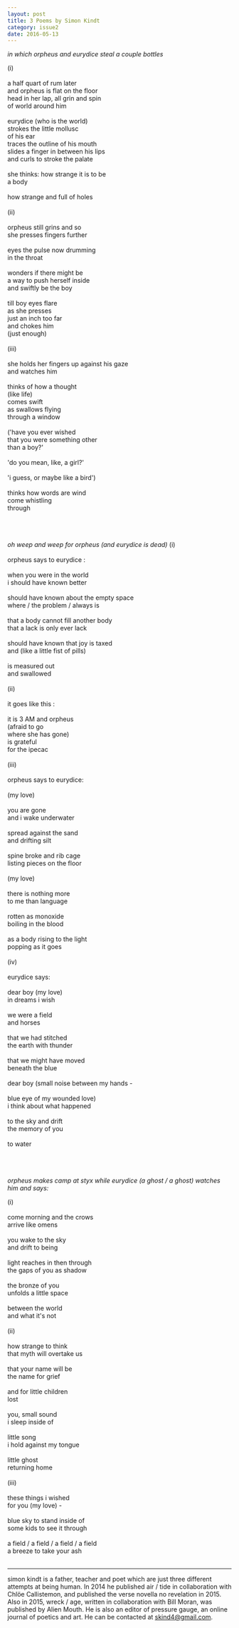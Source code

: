 ```yaml
---
layout: post
title: 3 Poems by Simon Kindt
category: issue2
date: 2016-05-13
---
```

*in which orpheus and eurydice steal a couple bottles*

(i)<br><br>
a half quart of rum later<br>
and orpheus is flat on the floor<br>
head in her lap, all grin and spin<br>
of world around him<br><br>
eurydice (who is the world)<br>
strokes the little mollusc<br>
of his ear<br>
traces the outline of his mouth<br>
slides a finger in between his lips<br>
and curls to stroke the palate<br><br>
she thinks: how strange it is to be<br>
a body<br><br>
how strange and full of holes<br><br>
(ii)<br><br>
orpheus still grins and so<br>
she presses fingers further<br><br>
eyes the pulse now drumming<br>
in the throat<br><br>
wonders if there might be<br>
a way to push herself inside<br>
and swiftly be the boy<br><br>
till boy eyes flare<br>
as she presses<br>
just an inch too far<br>
and chokes him<br>
(just enough)<br><br>
(iii)<br><br>
she holds her fingers up against his gaze<br>
and watches him<br><br>
thinks of how a thought<br>
(like life)<br>
comes swift<br>
as swallows flying<br>
through a window<br><br>
('have you ever wished<br>
that you were something other<br>
than a boy?'<br><br>
'do you mean, like, a girl?'<br><br>
'i guess, or maybe like a bird')<br><br>
thinks how words are wind<br>
come whistling<br>
through<br><br><br><br>

*oh weep and weep for orpheus (and eurydice is dead)*
(i)<br><br>
orpheus says to eurydice :<br><br>
when you were in the world<br>
i should have known better<br><br>
should have known about the empty space<br>
where / the problem / always is<br><br>
that a body cannot fill another body<br>
that a lack is only ever lack<br><br>
should have known that joy is taxed<br>
and (like a little fist of pills)<br><br>
is measured out<br>
and swallowed<br><br>
(ii)<br><br>
it goes like this :<br><br>
it is 3 AM and orpheus<br>
(afraid to go<br>
where she has gone)<br>
is grateful<br>
for the ipecac<br><br>
(iii)<br><br>
orpheus says to eurydice:<br><br>
(my love)<br><br>
you are gone<br>
and i wake underwater<br><br>
spread against the sand<br>
and drifting silt<br><br>
spine broke and rib cage<br>
listing pieces on the floor<br><br>
(my love)<br><br>
there is nothing more<br>
to me than language<br><br>
rotten as monoxide<br>
boiling in the blood <br><br>
as a body rising to the light<br>
popping as it goes<br><br>
(iv)<br><br>
eurydice says:<br><br>
dear boy (my love)<br>
in dreams i wish<br><br>
we were a field<br>
and horses<br><br>
that we had stitched<br>
the earth with thunder<br><br>
that we might have moved<br>
beneath the blue<br><br>
dear boy (small noise
between my hands -<br><br>
blue eye of my wounded love)<br>
i think about what happened<br><br>
to the sky and drift<br>
the memory of you<br><br>
to water<br><br><br><br>

*orpheus makes camp at styx while eurydice (a ghost / a ghost) watches him and says:*

(i)<br><br>
come morning and the crows<br>
arrive like omens<br><br>
you wake to the sky<br>
and drift to being<br><br>
light reaches in then through<br>
the gaps of you as shadow<br><br>
the bronze of you<br>
unfolds a little space<br><br>
between the world<br>
and what it's not<br><br>
(ii)<br><br>
how strange to think<br>
that myth will overtake us<br><br>
that your name will be<br>
the name for grief<br><br>
and for little children<br>
lost<br><br>
you, small sound<br>
i sleep inside of<br><br>
little song<br>
i hold against my tongue<br><br>
little ghost<br>
returning home<br><br>
(iii)<br><br>
these things i wished<br>
for you (my love) -<br><br>
blue sky to stand inside of<br>
some kids to see it through<br><br>
a field / a field / a field / a field<br>
a breeze to take your ash <br><br>

___

simon kindt is a father, teacher and poet which are just three different attempts at being human. In 2014 he published air / tide in collaboration with Chlöe Callistemon, and published the verse novella no revelation in 2015. Also in 2015, wreck / age, written in collaboration with Bill Moran, was published by Alien Mouth. He is also an editor of pressure gauge, an online journal of poetics and art. He can be contacted at skind4@gmail.com. 